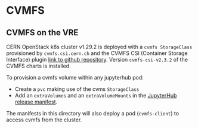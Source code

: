 # CVMFS 
## CVMFS on the VRE

CERN OpenStack k8s cluster v1.29.2 is deployed with a `cvmfs StorageClass` provisioned by `cvmfs.csi.cern.ch` and the CVMFS CSI (Container Storage Interface) plugin [link to github repository](https://github.com/cvmfs-contrib/cvmfs-csi). Version `cvmfs-csi-v2.3.2` of the CVMFS charts is installed.

To provision a cvmfs volume within any jupyterhub pod:
* Create a `pvc` making use of the cvms `StorageClass`
* Add an `extraVolumes` and an `extraVolumeMounts` in the [JupyterHub release manifest](../jhub/jhub-release.yaml).

The manifests in this directory will also deploy a pod (`cvmfs-client`) to access cvmfs from the cluster.